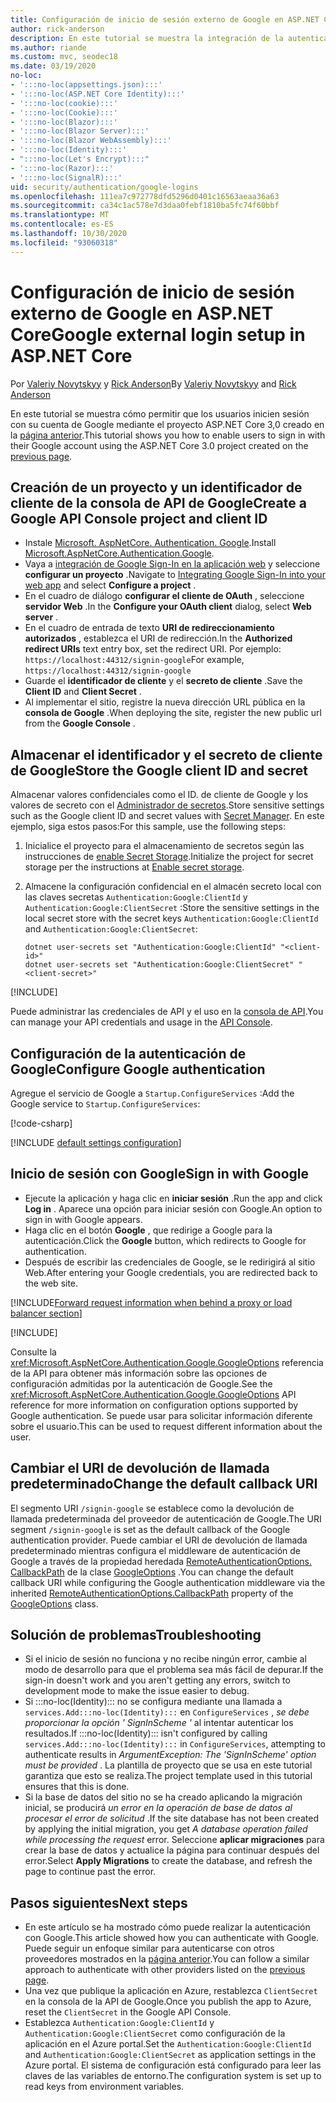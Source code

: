```yaml
---
title: Configuración de inicio de sesión externo de Google en ASP.NET Core
author: rick-anderson
description: En este tutorial se muestra la integración de la autenticación de usuarios de cuentas de Google en una aplicación ASP.NET Core existente.
ms.author: riande
ms.custom: mvc, seodec18
ms.date: 03/19/2020
no-loc:
- ':::no-loc(appsettings.json):::'
- ':::no-loc(ASP.NET Core Identity):::'
- ':::no-loc(cookie):::'
- ':::no-loc(Cookie):::'
- ':::no-loc(Blazor):::'
- ':::no-loc(Blazor Server):::'
- ':::no-loc(Blazor WebAssembly):::'
- ':::no-loc(Identity):::'
- ":::no-loc(Let's Encrypt):::"
- ':::no-loc(Razor):::'
- ':::no-loc(SignalR):::'
uid: security/authentication/google-logins
ms.openlocfilehash: 111ea7c972778dfd5296d0401c16563aeaa36a63
ms.sourcegitcommit: ca34c1ac578e7d3daa0febf1810ba5fc74f60bbf
ms.translationtype: MT
ms.contentlocale: es-ES
ms.lasthandoff: 10/30/2020
ms.locfileid: "93060318"
---
```

# <a name="google-external-login-setup-in-aspnet-core"></a><span data-ttu-id="dcba0-103">Configuración de inicio de sesión externo de Google en ASP.NET Core</span><span class="sxs-lookup"><span data-stu-id="dcba0-103">Google external login setup in ASP.NET Core</span></span>

<span data-ttu-id="dcba0-104">Por [Valeriy Novytskyy](https://github.com/01binary) y [Rick Anderson](https://twitter.com/RickAndMSFT)</span><span class="sxs-lookup"><span data-stu-id="dcba0-104">By [Valeriy Novytskyy](https://github.com/01binary) and [Rick Anderson](https://twitter.com/RickAndMSFT)</span></span>

<span data-ttu-id="dcba0-105">En este tutorial se muestra cómo permitir que los usuarios inicien sesión con su cuenta de Google mediante el proyecto ASP.NET Core 3,0 creado en la [página anterior](xref:security/authentication/social/index).</span><span class="sxs-lookup"><span data-stu-id="dcba0-105">This tutorial shows you how to enable users to sign in with their Google account using the ASP.NET Core 3.0 project created on the [previous page](xref:security/authentication/social/index).</span></span>

## <a name="create-a-google-api-console-project-and-client-id"></a><span data-ttu-id="dcba0-106">Creación de un proyecto y un identificador de cliente de la consola de API de Google</span><span class="sxs-lookup"><span data-stu-id="dcba0-106">Create a Google API Console project and client ID</span></span>

* <span data-ttu-id="dcba0-107">Instale [Microsoft. AspNetCore. Authentication. Google](https://www.nuget.org/packages/Microsoft.AspNetCore.Authentication.Google).</span><span class="sxs-lookup"><span data-stu-id="dcba0-107">Install [Microsoft.AspNetCore.Authentication.Google](https://www.nuget.org/packages/Microsoft.AspNetCore.Authentication.Google).</span></span>
* <span data-ttu-id="dcba0-108">Vaya a [integración de Google Sign-In en la aplicación web](https://developers.google.com/identity/sign-in/web/sign-in) y seleccione **configurar un proyecto** .</span><span class="sxs-lookup"><span data-stu-id="dcba0-108">Navigate to [Integrating Google Sign-In into your web app](https://developers.google.com/identity/sign-in/web/sign-in) and select **Configure a project** .</span></span>
* <span data-ttu-id="dcba0-109">En el cuadro de diálogo **configurar el cliente de OAuth** , seleccione **servidor Web** .</span><span class="sxs-lookup"><span data-stu-id="dcba0-109">In the **Configure your OAuth client** dialog, select **Web server** .</span></span>
* <span data-ttu-id="dcba0-110">En el cuadro de entrada de texto **URI de redireccionamiento autorizados** , establezca el URI de redirección.</span><span class="sxs-lookup"><span data-stu-id="dcba0-110">In the **Authorized redirect URIs** text entry box, set the redirect URI.</span></span> <span data-ttu-id="dcba0-111">Por ejemplo: `https://localhost:44312/signin-google`</span><span class="sxs-lookup"><span data-stu-id="dcba0-111">For example, `https://localhost:44312/signin-google`</span></span>
* <span data-ttu-id="dcba0-112">Guarde el **identificador de cliente** y el **secreto de cliente** .</span><span class="sxs-lookup"><span data-stu-id="dcba0-112">Save the **Client ID** and **Client Secret** .</span></span>
* <span data-ttu-id="dcba0-113">Al implementar el sitio, registre la nueva dirección URL pública en la **consola de Google** .</span><span class="sxs-lookup"><span data-stu-id="dcba0-113">When deploying the site, register the new public url from the **Google Console** .</span></span>

## <a name="store-the-google-client-id-and-secret"></a><span data-ttu-id="dcba0-114">Almacenar el identificador y el secreto de cliente de Google</span><span class="sxs-lookup"><span data-stu-id="dcba0-114">Store the Google client ID and secret</span></span>

<span data-ttu-id="dcba0-115">Almacenar valores confidenciales como el ID. de cliente de Google y los valores de secreto con el [Administrador de secretos](xref:security/app-secrets).</span><span class="sxs-lookup"><span data-stu-id="dcba0-115">Store sensitive settings such as the Google client ID and secret values with [Secret Manager](xref:security/app-secrets).</span></span> <span data-ttu-id="dcba0-116">En este ejemplo, siga estos pasos:</span><span class="sxs-lookup"><span data-stu-id="dcba0-116">For this sample, use the following steps:</span></span>

1. <span data-ttu-id="dcba0-117">Inicialice el proyecto para el almacenamiento de secretos según las instrucciones de [enable Secret Storage](xref:security/app-secrets#enable-secret-storage).</span><span class="sxs-lookup"><span data-stu-id="dcba0-117">Initialize the project for secret storage per the instructions at [Enable secret storage](xref:security/app-secrets#enable-secret-storage).</span></span>
1. <span data-ttu-id="dcba0-118">Almacene la configuración confidencial en el almacén secreto local con las claves secretas `Authentication:Google:ClientId` y `Authentication:Google:ClientSecret` :</span><span class="sxs-lookup"><span data-stu-id="dcba0-118">Store the sensitive settings in the local secret store with the secret keys `Authentication:Google:ClientId` and `Authentication:Google:ClientSecret`:</span></span>

    ```dotnetcli
    dotnet user-secrets set "Authentication:Google:ClientId" "<client-id>"
    dotnet user-secrets set "Authentication:Google:ClientSecret" "<client-secret>"
    ```

[!INCLUDE[](~/includes/environmentVarableColon.md)]

<span data-ttu-id="dcba0-119">Puede administrar las credenciales de API y el uso en la [consola de API](https://console.developers.google.com/apis/dashboard).</span><span class="sxs-lookup"><span data-stu-id="dcba0-119">You can manage your API credentials and usage in the [API Console](https://console.developers.google.com/apis/dashboard).</span></span>

## <a name="configure-google-authentication"></a><span data-ttu-id="dcba0-120">Configuración de la autenticación de Google</span><span class="sxs-lookup"><span data-stu-id="dcba0-120">Configure Google authentication</span></span>

<span data-ttu-id="dcba0-121">Agregue el servicio de Google a `Startup.ConfigureServices` :</span><span class="sxs-lookup"><span data-stu-id="dcba0-121">Add the Google service to `Startup.ConfigureServices`:</span></span>

[!code-csharp[](~/security/authentication/social/social-code/3.x/StartupGoogle3x.cs?highlight=11-19)]

[!INCLUDE [default settings configuration](includes/default-settings2-2.md)]

## <a name="sign-in-with-google"></a><span data-ttu-id="dcba0-122">Inicio de sesión con Google</span><span class="sxs-lookup"><span data-stu-id="dcba0-122">Sign in with Google</span></span>

* <span data-ttu-id="dcba0-123">Ejecute la aplicación y haga clic en **iniciar sesión** .</span><span class="sxs-lookup"><span data-stu-id="dcba0-123">Run the app and click **Log in** .</span></span> <span data-ttu-id="dcba0-124">Aparece una opción para iniciar sesión con Google.</span><span class="sxs-lookup"><span data-stu-id="dcba0-124">An option to sign in with Google appears.</span></span>
* <span data-ttu-id="dcba0-125">Haga clic en el botón **Google** , que redirige a Google para la autenticación.</span><span class="sxs-lookup"><span data-stu-id="dcba0-125">Click the **Google** button, which redirects to Google for authentication.</span></span>
* <span data-ttu-id="dcba0-126">Después de escribir las credenciales de Google, se le redirigirá al sitio Web.</span><span class="sxs-lookup"><span data-stu-id="dcba0-126">After entering your Google credentials, you are redirected back to the web site.</span></span>

[!INCLUDE[Forward request information when behind a proxy or load balancer section](includes/forwarded-headers-middleware.md)]

[!INCLUDE[](includes/chain-auth-providers.md)]

<span data-ttu-id="dcba0-127">Consulte la <xref:Microsoft.AspNetCore.Authentication.Google.GoogleOptions> referencia de la API para obtener más información sobre las opciones de configuración admitidas por la autenticación de Google.</span><span class="sxs-lookup"><span data-stu-id="dcba0-127">See the <xref:Microsoft.AspNetCore.Authentication.Google.GoogleOptions> API reference for more information on configuration options supported by Google authentication.</span></span> <span data-ttu-id="dcba0-128">Se puede usar para solicitar información diferente sobre el usuario.</span><span class="sxs-lookup"><span data-stu-id="dcba0-128">This can be used to request different information about the user.</span></span>

## <a name="change-the-default-callback-uri"></a><span data-ttu-id="dcba0-129">Cambiar el URI de devolución de llamada predeterminado</span><span class="sxs-lookup"><span data-stu-id="dcba0-129">Change the default callback URI</span></span>

<span data-ttu-id="dcba0-130">El segmento URI `/signin-google` se establece como la devolución de llamada predeterminada del proveedor de autenticación de Google.</span><span class="sxs-lookup"><span data-stu-id="dcba0-130">The URI segment `/signin-google` is set as the default callback of the Google authentication provider.</span></span> <span data-ttu-id="dcba0-131">Puede cambiar el URI de devolución de llamada predeterminado mientras configura el middleware de autenticación de Google a través de la propiedad heredada [RemoteAuthenticationOptions. CallbackPath](/dotnet/api/microsoft.aspnetcore.authentication.remoteauthenticationoptions.callbackpath) de la clase [GoogleOptions](/dotnet/api/microsoft.aspnetcore.authentication.google.googleoptions) .</span><span class="sxs-lookup"><span data-stu-id="dcba0-131">You can change the default callback URI while configuring the Google authentication middleware via the inherited [RemoteAuthenticationOptions.CallbackPath](/dotnet/api/microsoft.aspnetcore.authentication.remoteauthenticationoptions.callbackpath) property of the [GoogleOptions](/dotnet/api/microsoft.aspnetcore.authentication.google.googleoptions) class.</span></span>

## <a name="troubleshooting"></a><span data-ttu-id="dcba0-132">Solución de problemas</span><span class="sxs-lookup"><span data-stu-id="dcba0-132">Troubleshooting</span></span>

* <span data-ttu-id="dcba0-133">Si el inicio de sesión no funciona y no recibe ningún error, cambie al modo de desarrollo para que el problema sea más fácil de depurar.</span><span class="sxs-lookup"><span data-stu-id="dcba0-133">If the sign-in doesn't work and you aren't getting any errors, switch to development mode to make the issue easier to debug.</span></span>
* <span data-ttu-id="dcba0-134">Si :::no-loc(Identity)::: no se configura mediante una llamada a `services.Add:::no-loc(Identity):::` en `ConfigureServices` , *se debe proporcionar la opción ' SignInScheme '* al intentar autenticar los resultados.</span><span class="sxs-lookup"><span data-stu-id="dcba0-134">If :::no-loc(Identity)::: isn't configured by calling `services.Add:::no-loc(Identity):::` in `ConfigureServices`, attempting to authenticate results in *ArgumentException: The 'SignInScheme' option must be provided* .</span></span> <span data-ttu-id="dcba0-135">La plantilla de proyecto que se usa en este tutorial garantiza que esto se realiza.</span><span class="sxs-lookup"><span data-stu-id="dcba0-135">The project template used in this tutorial ensures that this is done.</span></span>
* <span data-ttu-id="dcba0-136">Si la base de datos del sitio no se ha creado aplicando la migración inicial, se producirá *un error en la operación de base de datos al procesar el error de solicitud* .</span><span class="sxs-lookup"><span data-stu-id="dcba0-136">If the site database has not been created by applying the initial migration, you get *A database operation failed while processing the request* error.</span></span> <span data-ttu-id="dcba0-137">Seleccione **aplicar migraciones** para crear la base de datos y actualice la página para continuar después del error.</span><span class="sxs-lookup"><span data-stu-id="dcba0-137">Select **Apply Migrations** to create the database, and refresh the page to continue past the error.</span></span>

## <a name="next-steps"></a><span data-ttu-id="dcba0-138">Pasos siguientes</span><span class="sxs-lookup"><span data-stu-id="dcba0-138">Next steps</span></span>

* <span data-ttu-id="dcba0-139">En este artículo se ha mostrado cómo puede realizar la autenticación con Google.</span><span class="sxs-lookup"><span data-stu-id="dcba0-139">This article showed how you can authenticate with Google.</span></span> <span data-ttu-id="dcba0-140">Puede seguir un enfoque similar para autenticarse con otros proveedores mostrados en la [página anterior](xref:security/authentication/social/index).</span><span class="sxs-lookup"><span data-stu-id="dcba0-140">You can follow a similar approach to authenticate with other providers listed on the [previous page](xref:security/authentication/social/index).</span></span>
* <span data-ttu-id="dcba0-141">Una vez que publique la aplicación en Azure, restablezca `ClientSecret` en la consola de la API de Google.</span><span class="sxs-lookup"><span data-stu-id="dcba0-141">Once you publish the app to Azure, reset the `ClientSecret` in the Google API Console.</span></span>
* <span data-ttu-id="dcba0-142">Establezca `Authentication:Google:ClientId` y `Authentication:Google:ClientSecret` como configuración de la aplicación en el Azure portal.</span><span class="sxs-lookup"><span data-stu-id="dcba0-142">Set the `Authentication:Google:ClientId` and `Authentication:Google:ClientSecret` as application settings in the Azure portal.</span></span> <span data-ttu-id="dcba0-143">El sistema de configuración está configurado para leer las claves de las variables de entorno.</span><span class="sxs-lookup"><span data-stu-id="dcba0-143">The configuration system is set up to read keys from environment variables.</span></span>
